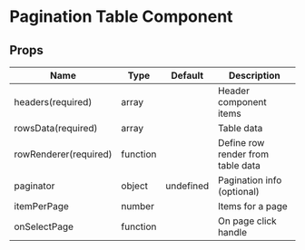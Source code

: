 # Pagination Table Component
## Props

|Name|Type|Default|Description|
|--|--|--|--|
|headers(required) |array||Header component items|
|rowsData(required) |array||Table data|
|rowRenderer(required) |function||Define row render from table data|
|paginator|object|undefined|Pagination info (optional)|
|itemPerPage|number||Items for a page|
|onSelectPage|function||On page click handle|